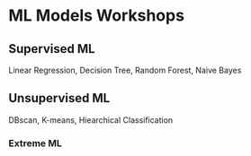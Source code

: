 # ML Models Workshops
## Supervised ML
Linear Regression, Decision Tree, Random Forest, Naive Bayes
## Unsupervised ML
DBscan, K-means, Hiearchical Classification
### Extreme ML
